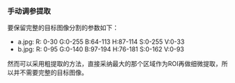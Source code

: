 ### 手动调参提取
要保留完整的目标图像分割的参数如下：
- a.jpg: R: 0-30 G:0-255 B:64-113 H:87-114 S:0-255 V:0-33
- b.jpg: R: 0-95 G:0-140 B:97-194 H:76-181 S:0-162 V:0-93

然而可以采用粗提取的方法，直接采纳最大的那个区域作为ROI再做细微提取，所以并不需要完整的目标图像。
